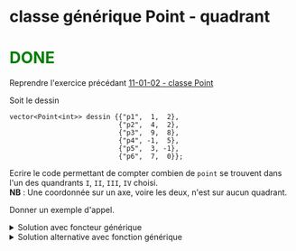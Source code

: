 # classe générique Point - quadrant 

# <span style="color:green">DONE</span>

Reprendre l'exercice précédant [11-01-02 - classe Point](13-01-02%20-%20classe%20Point.md)

Soit le dessin

~~~
vector<Point<int>> dessin {{"p1",  1,  2},
                           {"p2",  4,  2},
                           {"p3",  9,  8},
                           {"p4", -1,  5},
                           {"p5",  3, -1},
                           {"p6",  7,  0}};
~~~

Ecrire le code permettant de compter combien de `point` se trouvent dans l'un des quandrants `I`, `II`, `III`, `IV` choisi.<br>
**NB** : Une coordonnée sur un axe, voire les deux, n'est sur aucun quadrant.

Donner un exemple d'appel.

<details>
<summary>Solution avec foncteur générique</summary>

~~~cpp
enum class Quadrant {I=1, II, III, IV};

template <typename T>
struct DansQuadrant {
   Quadrant q;
   bool operator() (const Point<T>& p) {
      switch (q) {
         case Quadrant::I   : return p.getCoord().getX() > T() and p.getCoord().getY() > T();
         case Quadrant::II  : return p.getCoord().getX() < T() and p.getCoord().getY() > T();
         case Quadrant::III : return p.getCoord().getX() < T() and p.getCoord().getY() < T();
         case Quadrant::IV  : return p.getCoord().getX() > T() and p.getCoord().getY() < T();
         default            : return false;
      }
   }
};

cout << count_if(dessin.begin(), dessin.end(), DansQuadrant<int>{Quadrant::I});
~~~

</details>


<details>
<summary>Solution alternative avec fonction générique</summary>

~~~cpp
enum class Quadrant { I, II, III, IV };

template<typename T, Quadrant q>
bool est_dans_quadrant (Point<T> const& p) {
   switch (q) {
      case Quadrant::I :
         return p.getCoord().getX() > 0 and p.getCoord().getY() > 0;
      case Quadrant::II :
         return p.getCoord().getX() < 0 and p.getCoord().getY() > 0;
      case Quadrant::III :
         return p.getCoord().getX() < 0 and p.getCoord().getY() < 0;
      case Quadrant::IV :
         return p.getCoord().getX() > 0 and p.getCoord().getY() < 0;
      default:
         return false;
   }
}

cout << count_if(dessin.begin(), dessin.end(),est_dans_quadrant<int,Quadrant::I>);
~~~

</details>


